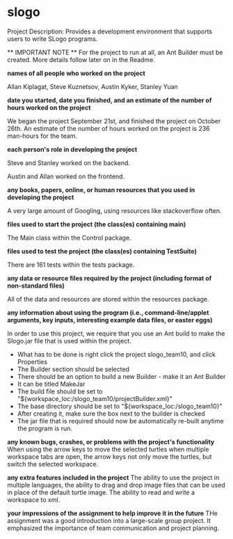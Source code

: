 slogo
=====

Project Description: Provides a development environment that supports users to write SLogo programs.

** IMPORTANT NOTE **
For the project to run at all, an Ant Builder must be created. More details follow later on in the Readme.

**names of all people who worked on the project**

Allan Kiplagat, Steve Kuznetsov, Austin Kyker, Stanley Yuan

**date you started, date you finished, and an estimate of the number of hours worked on the project**

We began the project September 21st, and finished the project on October 26th. 
An estimate of the number of hours worked on the project is 236 man-hours for the team.

**each person's role in developing the project**

Steve and Stanley worked on the backend.

Austin and Allan worked on the frontend. 

**any books, papers, online, or human resources that you used in developing the project**

A very large amount of Googling, using resources like stackoverflow often.

**files used to start the project (the class(es) containing main)**

The Main class within the Control package.

**files used to test the project (the class(es) containing TestSuite)**

There are 161 tests within the tests package.

**any data or resource files required by the project (including format of non-standard files)**

All of the data and resources are stored within the resources package.

**any information about using the program (i.e., command-line/applet arguments, key inputs, interesting example data files, or easter eggs)**

In order to use this project, we require that you use an Ant build to make the Slogo.jar file that is used within the project.

* What has to be done is right click the project slogo_team10, and click Properties
* The Builder section should be selected
* There should be an option to build a new Builder - make it an Ant Builder
* It can be titled MakeJar
* The build file should be set to "${workspace_loc:/slogo_team10/projectBuilder.xml}"
* The base directory should be set to "${workspace_loc:/slogo_team10}"
* After creating it, make sure the box next to the builder is checked
* The jar file that is required should now be automatically re-built anytime the program is run.

**any known bugs, crashes, or problems with the project's functionality**
When using the arrow keys to move the selected turtles when multiple workspace tabs are open, the arrow keys
not only move the turtles, but switch the selected workspace.

**any extra features included in the project**
The ability to use the project in multiple languages, the ability to drag and drop image files
that can be used in place of the default turtle image. The ability to read and write a workspace to
xml.

**your impressions of the assignment to help improve it in the future**
THe assignment was a good introduction into a large-scale group project. It emphasized
the importance of team communication and project planning.



